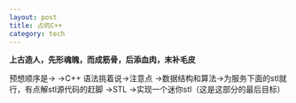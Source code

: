 ```yaml
---
layout: post
title: 占坑C++
category: tech
---
```

**上古造人，先形魂魄，而成筋骨，后添血肉，末补毛皮**

预想顺序是->
->C++ 语法挑着说->注意点
->数据结构和算法->为服务下面的stl就行，有点解stl源代码的赶脚
->STL ->实现一个迷你stl（这是这部分的最后目标）
